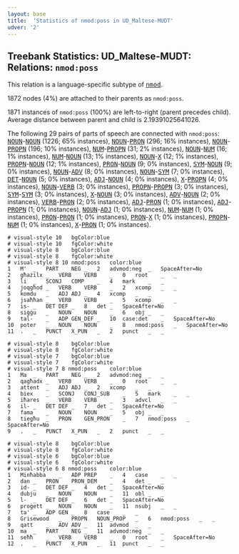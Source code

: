 ```yaml
---
layout: base
title:  'Statistics of nmod:poss in UD_Maltese-MUDT'
udver: '2'
---
```


## Treebank Statistics: UD_Maltese-MUDT: Relations: `nmod:poss`

This relation is a language-specific subtype of <tt><a href="mt_mudt-dep-nmod.html">nmod</a></tt>.

1872 nodes (4%) are attached to their parents as `nmod:poss`.

1871 instances of `nmod:poss` (100%) are left-to-right (parent precedes child).
Average distance between parent and child is 2.19391025641026.

The following 29 pairs of parts of speech are connected with `nmod:poss`: <tt><a href="mt_mudt-pos-NOUN.html">NOUN</a></tt>-<tt><a href="mt_mudt-pos-NOUN.html">NOUN</a></tt> (1226; 65% instances), <tt><a href="mt_mudt-pos-NOUN.html">NOUN</a></tt>-<tt><a href="mt_mudt-pos-PRON.html">PRON</a></tt> (296; 16% instances), <tt><a href="mt_mudt-pos-NOUN.html">NOUN</a></tt>-<tt><a href="mt_mudt-pos-PROPN.html">PROPN</a></tt> (196; 10% instances), <tt><a href="mt_mudt-pos-NUM.html">NUM</a></tt>-<tt><a href="mt_mudt-pos-PROPN.html">PROPN</a></tt> (31; 2% instances), <tt><a href="mt_mudt-pos-NOUN.html">NOUN</a></tt>-<tt><a href="mt_mudt-pos-NUM.html">NUM</a></tt> (16; 1% instances), <tt><a href="mt_mudt-pos-NUM.html">NUM</a></tt>-<tt><a href="mt_mudt-pos-NOUN.html">NOUN</a></tt> (13; 1% instances), <tt><a href="mt_mudt-pos-NOUN.html">NOUN</a></tt>-<tt><a href="mt_mudt-pos-X.html">X</a></tt> (12; 1% instances), <tt><a href="mt_mudt-pos-PROPN.html">PROPN</a></tt>-<tt><a href="mt_mudt-pos-NOUN.html">NOUN</a></tt> (12; 1% instances), <tt><a href="mt_mudt-pos-PRON.html">PRON</a></tt>-<tt><a href="mt_mudt-pos-NOUN.html">NOUN</a></tt> (9; 0% instances), <tt><a href="mt_mudt-pos-SYM.html">SYM</a></tt>-<tt><a href="mt_mudt-pos-NOUN.html">NOUN</a></tt> (9; 0% instances), <tt><a href="mt_mudt-pos-NOUN.html">NOUN</a></tt>-<tt><a href="mt_mudt-pos-ADV.html">ADV</a></tt> (8; 0% instances), <tt><a href="mt_mudt-pos-NOUN.html">NOUN</a></tt>-<tt><a href="mt_mudt-pos-SYM.html">SYM</a></tt> (7; 0% instances), <tt><a href="mt_mudt-pos-DET.html">DET</a></tt>-<tt><a href="mt_mudt-pos-NOUN.html">NOUN</a></tt> (5; 0% instances), <tt><a href="mt_mudt-pos-ADJ.html">ADJ</a></tt>-<tt><a href="mt_mudt-pos-NOUN.html">NOUN</a></tt> (4; 0% instances), <tt><a href="mt_mudt-pos-X.html">X</a></tt>-<tt><a href="mt_mudt-pos-PROPN.html">PROPN</a></tt> (4; 0% instances), <tt><a href="mt_mudt-pos-NOUN.html">NOUN</a></tt>-<tt><a href="mt_mudt-pos-VERB.html">VERB</a></tt> (3; 0% instances), <tt><a href="mt_mudt-pos-PROPN.html">PROPN</a></tt>-<tt><a href="mt_mudt-pos-PROPN.html">PROPN</a></tt> (3; 0% instances), <tt><a href="mt_mudt-pos-SYM.html">SYM</a></tt>-<tt><a href="mt_mudt-pos-SYM.html">SYM</a></tt> (3; 0% instances), <tt><a href="mt_mudt-pos-X.html">X</a></tt>-<tt><a href="mt_mudt-pos-NOUN.html">NOUN</a></tt> (3; 0% instances), <tt><a href="mt_mudt-pos-ADV.html">ADV</a></tt>-<tt><a href="mt_mudt-pos-NOUN.html">NOUN</a></tt> (2; 0% instances), <tt><a href="mt_mudt-pos-VERB.html">VERB</a></tt>-<tt><a href="mt_mudt-pos-PRON.html">PRON</a></tt> (2; 0% instances), <tt><a href="mt_mudt-pos-ADJ.html">ADJ</a></tt>-<tt><a href="mt_mudt-pos-PRON.html">PRON</a></tt> (1; 0% instances), <tt><a href="mt_mudt-pos-ADJ.html">ADJ</a></tt>-<tt><a href="mt_mudt-pos-PROPN.html">PROPN</a></tt> (1; 0% instances), <tt><a href="mt_mudt-pos-NOUN.html">NOUN</a></tt>-<tt><a href="mt_mudt-pos-ADJ.html">ADJ</a></tt> (1; 0% instances), <tt><a href="mt_mudt-pos-NUM.html">NUM</a></tt>-<tt><a href="mt_mudt-pos-NUM.html">NUM</a></tt> (1; 0% instances), <tt><a href="mt_mudt-pos-PRON.html">PRON</a></tt>-<tt><a href="mt_mudt-pos-PRON.html">PRON</a></tt> (1; 0% instances), <tt><a href="mt_mudt-pos-PRON.html">PRON</a></tt>-<tt><a href="mt_mudt-pos-X.html">X</a></tt> (1; 0% instances), <tt><a href="mt_mudt-pos-PROPN.html">PROPN</a></tt>-<tt><a href="mt_mudt-pos-NUM.html">NUM</a></tt> (1; 0% instances), <tt><a href="mt_mudt-pos-X.html">X</a></tt>-<tt><a href="mt_mudt-pos-PRON.html">PRON</a></tt> (1; 0% instances).


~~~ conllu
# visual-style 10	bgColor:blue
# visual-style 10	fgColor:white
# visual-style 8	bgColor:blue
# visual-style 8	fgColor:white
# visual-style 8 10 nmod:poss	color:blue
1	M'	_	PART	NEG	_	2	advmod:neg	_	SpaceAfter=No
2	għażilx	_	VERB	VERB	_	0	root	_	_
3	li	_	SCONJ	COMP	_	4	mark	_	_
4	joqgħod	_	VERB	VERB	_	2	xcomp	_	_
5	komdu	_	ADJ	ADJ	_	4	xcomp	_	_
6	jsaħħan	_	VERB	VERB	_	5	xcomp	_	_
7	is-	_	DET	DEF	_	8	det	_	SpaceAfter=No
8	siġġu	_	NOUN	NOUN	_	6	obj	_	_
9	tal-	_	ADP	GEN_DEF	_	10	case:det	_	SpaceAfter=No
10	poter	_	NOUN	NOUN	_	8	nmod:poss	_	SpaceAfter=No
11	.	_	PUNCT	X_PUN	_	2	punct	_	_

~~~


~~~ conllu
# visual-style 8	bgColor:blue
# visual-style 8	fgColor:white
# visual-style 7	bgColor:blue
# visual-style 7	fgColor:white
# visual-style 7 8 nmod:poss	color:blue
1	Ma	_	PART	NEG	_	2	advmod:neg	_	_
2	qagħadx	_	VERB	VERB	_	0	root	_	_
3	attent	_	ADJ	ADJ	_	2	xcomp	_	_
4	biex	_	SCONJ	CONJ_SUB	_	5	mark	_	_
5	iħares	_	VERB	VERB	_	3	advcl	_	_
6	il-	_	DET	DEF	_	7	det	_	SpaceAfter=No
7	fama	_	NOUN	NOUN	_	5	obj	_	_
8	tiegħu	_	PRON	GEN_PRON	_	7	nmod:poss	_	SpaceAfter=No
9	.	_	PUNCT	X_PUN	_	2	punct	_	_

~~~


~~~ conllu
# visual-style 8	bgColor:blue
# visual-style 8	fgColor:white
# visual-style 6	bgColor:blue
# visual-style 6	fgColor:white
# visual-style 6 8 nmod:poss	color:blue
1	Minħabba	_	ADP	PREP	_	4	case	_	_
2	dan	_	PRON	PRON_DEM	_	4	det	_	_
3	id-	_	DET	DEF	_	4	det	_	SpaceAfter=No
4	dubju	_	NOUN	NOUN	_	11	obl	_	_
5	l-	_	DET	DEF	_	6	det	_	SpaceAfter=No
6	proġett	_	NOUN	NOUN	_	11	nsubj	_	_
7	ta'	_	ADP	GEN	_	8	case	_	_
8	Grisewood	_	PROPN	NOUN_PROP	_	6	nmod:poss	_	_
9	qatt	_	ADV	ADV	_	11	advmod	_	_
10	ma	_	PART	NEG	_	11	advmod:neg	_	_
11	seħħ	_	VERB	VERB	_	0	root	_	SpaceAfter=No
12	.	_	PUNCT	X_PUN	_	11	punct	_	_

~~~


